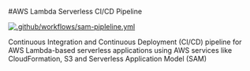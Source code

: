 #AWS Lambda Serverless CI/CD Pipeline

[![.github/workflows/sam-pipleline.yml](https://github.com/djamg/AWS-Lambda-Serverless-CI-CD-pipeline/actions/workflows/sam-pipleline.yml/badge.svg)](https://github.com/djamg/AWS-Lambda-Serverless-CI-CD-pipeline/actions/workflows/sam-pipleline.yml)

Continuous Integration and Continuous Deployment (CI/CD) pipeline for AWS Lambda-based serverless applications using AWS services like CloudFormation, S3 and Serverless Application Model (SAM)
